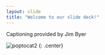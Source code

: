 ```yaml
---
layout: slide
title: "Welcome to our slide deck!"
---
```


Captioning provided by Jim Byer

![poptocat2](https://octodex.github.com/images/poptocat_v2.png)
{: .center}
